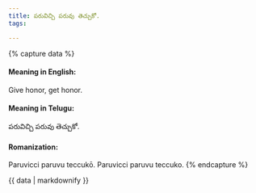 ```yaml
---
title: పరువిచ్చి పరువు తెచ్చుకో.
tags:

---
```


{% capture data %}
#### Meaning in English:
Give honor, get honor.

#### Meaning in Telugu:
పరువిచ్చి పరువు తెచ్చుకో.

#### Romanization:
Paruvicci paruvu teccukō.
Paruvicci paruvu teccuko.
{% endcapture %}

{{ data | markdownify }}

